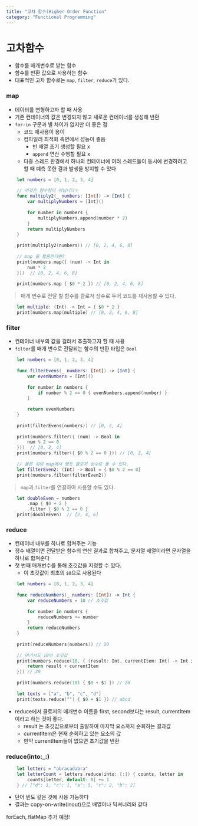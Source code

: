 ```yaml
---
title: "고차 함수(Higher Order Function"
category: "Functional Programming"
---
```


# 고차함수

- 함수를 매개변수로 받는 함수
- 함수를 반환 값으로 사용하는 함수
- 대표적인 고차 함수로는 `map`,  `filter`,  `reduce`가 있다.

### map

- 데이터를 변형하고자 할 때 사용
- 기존 컨테이너의 값은 변경되지 않고 새로운 컨테이너를 생성해 반환
- `for-in` 구문과 별 차이가 없지만 더 좋은 점
    - 코드 재사용이 용이
    - 컴파일러 최적화 측면에서 성능이 좋음
        - 빈 배열 초기 생성할 필요 x
        - `append` 연산 수행할 필요 x
    - 다중 스레드 환경에서 하나의 컨테이너에 여러 스레드들이 동시에 변경하려고 할 때 예측 못한 결과 발생을 방지할 수 있다
    
```swift
    let numbers = [0, 1, 2, 3, 4]
    
    // 이것은 함수형이 아닙니다ㅜ
    func multiply2(_ numbers: [Int]) -> [Int] {
        var multiplyNumbers = [Int]()
            
        for number in numbers {
            multiplyNumbers.append(number * 2)
        }
        return multiplyNumbers
    }
    
    print(multiply2(numbers)) // [0, 2, 4, 6, 8]
    
    // map 을 활용한다면?
    print(numbers.map({ (num) -> Int in
        num * 2
    }))  // [0, 2, 4, 6, 8]
    
    print(numbers.map { $0 * 2 }) // [0, 2, 4, 6, 8]
```

> 매개 변수로 전달 할 함수를 클로저 상수로 두어 코드를 재사용할 수 있다.

```swift
    let multiple: (Int) -> Int = { $0 * 2 }
    print(numbers.map(multiple) // [0, 2, 4, 6, 8]
```

### filter

- 컨테이너 내부의 값을 걸러서 추출하고자 할 때 사용
- `filter`를 매개 변수로 전달되는 함수의 반환 타입은 `Bool`

```swift
    let numbers = [0, 1, 2, 3, 4]
    
    func filterEvens(_ numbers: [Int]) -> [Int] {
        var evenNumbers = [Int]()
            
        for number in numbers {
            if number % 2 == 0 { evenNumbers.append(number) }
        }
            
        return evenNumbers
    }
    
    print(filterEvens(numbers)) // [0, 2, 4]
    
    print(numbers.filter({ (num) -> Bool in
        num % 2 == 0
    }))  // [0, 2, 4]
    print(numbers.filter({ $0 % 2 == 0 })) // [0, 2, 4]
    
    // 물론 위의 map에서 했듯 클로저 상수로 둘 수 있다.
    let filterEven2: (Int) -> Bool = { $0 % 2 == 0}
    print(numbers.filter(filterEven2))
```

> `map`과 `filter`를 연결하여 사용할 수도 있다.

```swift
    let doubleEven = numbers
        .map { $0 + 2 }
        .filter { $0 % 2 == 0 }
    print(doubleEven)  // [2, 4, 6]
```

### reduce

- 컨테이너 내부를 하나로 합쳐주는 기능
- 정수 배열이면 전달받은 함수의 연산 결과로 합쳐주고, 문자열 배열이라면 문자열을 하나로 합쳐준다
- 첫 번째 매개변수를 통해 초깃값을 지정할 수 있다.
    - 이 초깃값이 최초의 `$0`으로 사용된다
    
```swift
    let numbers = [0, 1, 2, 3, 4]
    
    func reduceNumbers(_ numbers: [Int]) -> Int {
        var reduceNumbers = 10 // 초깃값
            
        for number in numbers {
            reduceNumbers += number
        }
        return reduceNumbers
    }
    
    print(reduceNumbers(numbers)) // 20
    
    // 여기서도 10이 초깃값
    print(numbers.reduce(10, { (result: Int, currentItem: Int) -> Int in
        return result + currentItem
    })) // 20
    
    print(numbers.reduce(10) { $0 + $1 }) // 20
    
    let texts = ["a", "b", "c", "d"]
    print(texts.reduce("") { $0 + $1 }) // abcd
```

- reduce에서 클로저의 매개변수 이름을 first, second보다는 result, currentItem이라고 하는 것이 좋다.
    - result 는 초깃값으로부터 출발하여 마지막 요소까지 순회하는 결과값
    - currentItem은 현재 순회하고 있는 요소의 값
    - 만약 currentItem들이 없으면 초기값을 반환

### reduce(into:_:)

```swift
    let letters = "abracadabra"
    let letterCount = letters.reduce(into: [:]) { counts, letter in
        counts[letter, default: 0] += 1
    } // ["d": 1, "c": 1, "a": 5, "r": 2, "b": 2]
```

- 단어 빈도 같은 것에 사용 가능하다
- 결과는 copy-on-write(inout)으로 배열이나 딕셔너리와 같다

forEach, flatMap 추가 예정!
